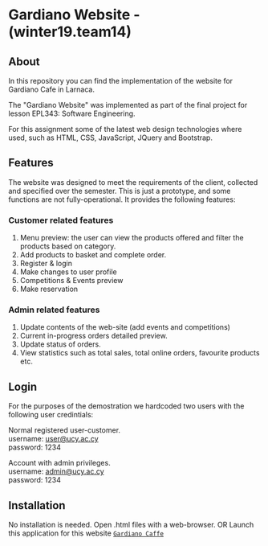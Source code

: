 # Gardiano Website - (winter19.team14) 

## About
In this repository you can find the implementation of the website for Gardiano Cafe in Larnaca. 

The "Gardiano Website" was implemented as part of the final project for lesson EPL343: Software Engineering.

For this assignment some of the latest web design technologies where used, such as HTML, CSS, JavaScript, JQuery and Bootstrap.

## Features
The website was designed to meet the requirements of the client, collected and specified over the semester. This is just a prototype, and some functions are not fully-operational. It provides the following features:

### Customer related features
1. Menu preview: the user can view the products offered and filter the products based on category.
2. Add products to basket and complete order.
3. Register & login
4. Make changes to user profile
5. Competitions & Events preview
6. Make reservation

### Admin related features
1. Update contents of the web-site (add events and competitions)
2. Current in-progress orders detailed preview.
3. Update status of orders.
4. View statistics such as total sales, total online orders, favourite products etc.

## Login
For the purposes of the demostration we hardcoded two users with the following user credintials:

Normal registered user-customer.\
username: user@ucy.ac.cy\
password: 1234

Account with admin privileges.\
username: admin@ucy.ac.cy\
password: 1234

## Installation
No installation is needed. Open .html files with a web-browser.
OR
Launch this application for this website [`Gardiano Caffe`](https://www.cs.ucy.ac.cy/~kdemet06/epl343/)
